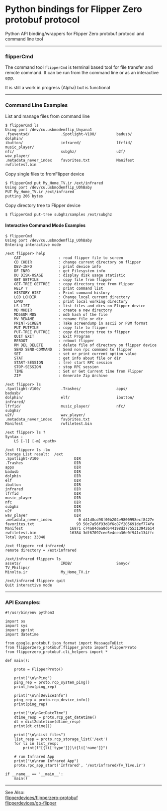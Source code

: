 # Python bindings for Flipper Zero protobuf protocol 


Python API binding/wrappers for Flipper Zero protobuf protocol and command line tool

---
### flipperCmd ###

The command tool `flipperCmd` is terminal based tool for file transfer and remote command.
It can be run from the command line or as an interactive app.

It is still a work in progress (Alpha) but is functional

---


### Command Line Examples ###

List and manage files from command line
```
$ flipperCmd ls
Using port /dev/cu.usbmodemflip_Unyana1
.fseventsd/              .Spotlight-V100/         badusb/                  dolphin/
ibutton/                 infrared/                lfrfid/                  music_player/
nfc/                     subghz/                  u2f/                     wav_player/
.metadata_never_index    favorites.txt            Manifest                 rwfiletest.bin

```

Copy single files to fromFlipper device
```
$ flipperCmd put My_Home_TV.ir /ext/infrared
Using port /dev/cu.usbmodemflip_UOhBaby
PUT My_Home_TV.ir /ext/infrared
putting 206 bytes

```

Copy directory tree to Flipper device
```
$ flipperCmd put-tree subghz/samples /ext/subghz

```

#### Interactive Command Mode Examples ####


```
$ flipperCmd
Using port /dev/cu.usbmodemflip_UOhBaby
Entering interactive mode

/ext flipper> help
    CAT                 : read flipper file to screen
    CD CHDIR            : change current directory on flipper
    DEV-INFO            : print device info
    DF INFO             : get Filesystem info
    DU DISK-USAGE       : display disk usage statistic
    GET GETFILE         : copy file from flipper
    GET-TREE GETTREE    : copy directory tree from flipper
    HELP ?              : print command list
    HISTORY HIST        : Print command history
    LCD LCHDIR          : Change local current directory
    LPWD                : print local working directory
    LS LIST             : list files and dirs on Flipper device
    MD MKDIR            : create a new directory
    MD5SUM MD5          : md5 hash of the file
    MV RENAME           : rename file or dir
    PRINT-SCREEN        : Take screendump in ascii or PBM format
    PUT PUTFILE         : copy file to flipper
    PUT-TREE PUTTREE    : copy directory tree to flipper
    QUIT EXIT           : Exit Program
    REBOOT              : reboot flipper
    RM DEL DELETE       : delete file of directory on flipper device
    SEND SEND-COMMAND   : Semd non rpc command to flipper
    SET                 : set or print current option value
    STAT                : get info about file or dir
    START-SESSION       : (re) start RPC session
    STOP-SESSION        : stop RPC session
    TIME                : Set or Get Current time from Flipper
    ZIP                 : Generate Zip Archive

```

```
/ext flipper> ls
.Spotlight-V100/         .Trashes/                apps/                    badusb/
dolphin/                 elf/                     ibutton/                 infrared/
lfrfid/                  music_player/            nfc/                     subghz/
u2f/                     wav_player/              .metadata_never_index    favorites.txt
Manifest                 rwfiletest.bin
```

```
/ext flipper> ls ?
Syntax :
	LS [-l] [-m] <path>
    
/ext flipper> ls -lm
Storage List result:  /ext
.Spotlight-V100          	   DIR
.Trashes                 	   DIR
apps                     	   DIR
badusb                   	   DIR
dolphin                  	   DIR
elf                      	   DIR
ibutton                  	   DIR
infrared                 	   DIR
lfrfid                   	   DIR
music_player             	   DIR
nfc                      	   DIR
subghz                   	   DIR
u2f                      	   DIR
wav_player               	   DIR
.metadata_never_index    	     0 d41d8cd98f00b204e9800998ecf8427e
favorites.txt            	    93 50c7a56f93d8f6c87f205691def774fa
Manifest                 	 16871 c74a84dea8d644198d27755313942614
rwfiletest.bin           	 16384 3df67097cee5e4cea36e0f941c134ffc
Total Bytes: 33348

/ext flipper> rcd infrared/
remote directory = /ext/infrared 

/ext/infrared flipper> ls
assets/                  IRDB/                    Sanyo/                   TV_Philips/
Minolta.ir               My_Home_TV.ir

/ext/infrared flipper> quit
Quit interactive mode
```


---

### API Examples: ###
```
#!/usr/bin/env python3

import os
import sys
import pprint
import datetime

from google.protobuf.json_format import MessageToDict
from flipperzero_protobuf.flipper_proto import FlipperProto
from flipperzero_protobuf.cli_helpers import *

def main():

    proto = FlipperProto()

    print("\n\nPing")
    ping_rep = proto.rcp_system_ping()
    print_hex(ping_rep)

    print("\n\n]DeviceInfo")
    ping_rep = proto.rcp_device_info()
    print(ping_rep)

    print("\n\nGetDateTime")
    dtime_resp = proto.rcp_get_datetime()
    dt = dict2datetime(dtime_resp)
    print(dt.ctime())

    print("\n\nList files")
    list_resp = proto.rcp_storage_list('/ext')
    for li in list_resp:
        print(f"[{li['type']}]\t{li['name']}")

    # run Infrared App
    print("\n\nrun Infrared App")
    proto.rpc_app_start('Infrared', '/ext/infrared/Tv_Tivo.ir')

if __name__ == '__main__':
    main()
```

---

See Also:<br>
[flipperdevices/flipperzero-protobuf](http://github.com/flipperdevices/flipperzero-protobuf)<br>
[flipperdevices/go-flipper](https://github.com/flipperdevices/go-flipper)

